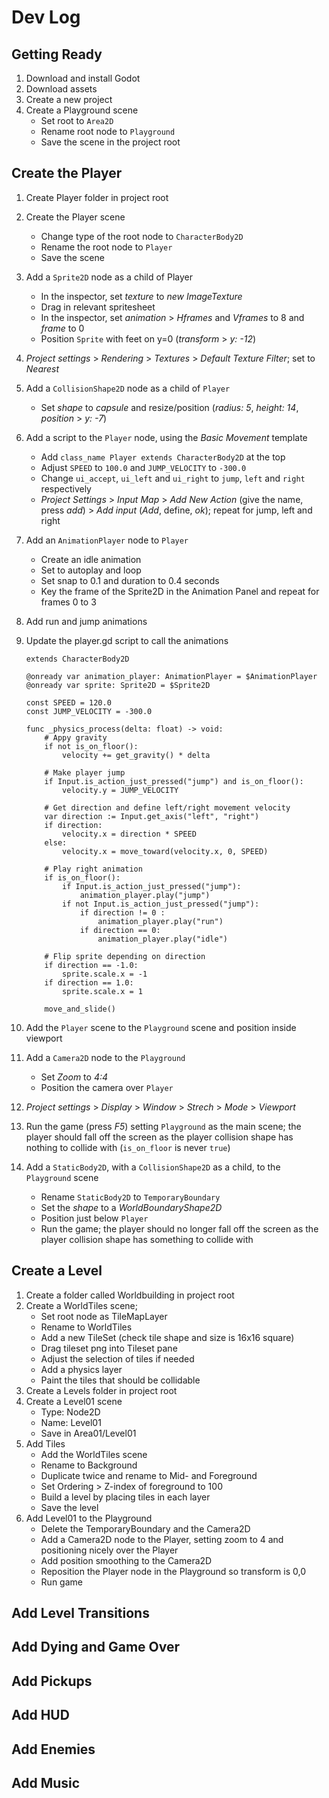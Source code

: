# Dev Log


## Getting Ready

1. Download and install Godot
1. Download assets
1. Create a new project
1. Create a Playground scene
	- Set root to ``Area2D``
	- Rename root node to ``Playground``
	- Save the scene in the project root

## Create the Player

1. Create Player folder in project root

1. Create the Player scene
	- Change type of the root node to ``CharacterBody2D``
	- Rename the root node to ``Player``
	- Save the scene

1. Add a ``Sprite2D`` node as a child of Player
	- In the inspector, set *texture* to *new ImageTexture*
	- Drag in relevant spritesheet
	- In the inspector, set *animation* > *Hframes* and *Vframes* to 8 and *frame* to 0
	- Position ``Sprite`` with feet on y=0 (*transform* > *y: -12*)
1. *Project settings* > *Rendering* > *Textures* > *Default Texture Filter*; set to *Nearest*

1. Add a ``CollisionShape2D`` node as a child of ``Player``
	- Set *shape* to *capsule* and resize/position (*radius: 5*, *height: 14*, *position* > *y: -7*)

1. Add a script to the ``Player`` node, using the *Basic Movement* template
	- Add ``class_name Player extends CharacterBody2D`` at the top
	- Adjust ``SPEED`` to ``100.0`` and ``JUMP_VELOCITY`` to ``-300.0``
	- Change ``ui_accept``, ``ui_left`` and ``ui_right`` to ``jump``, ``left`` and ``right`` respectively
	- *Project Settings* > *Input Map* > *Add New Action* (give the name, press *add*) > *Add input* (*Add*, define, *ok*); repeat for jump, left and right
	
1. Add an ``AnimationPlayer`` node to ``Player``
	- Create an idle animation
	- Set to autoplay and loop
	- Set snap to 0.1 and duration to 0.4 seconds
	- Key the frame of the Sprite2D in the Animation Panel and repeat for frames 0 to 3
1. Add run and jump animations
1. Update the player.gd script to call the animations
	```
	extends CharacterBody2D

	@onready var animation_player: AnimationPlayer = $AnimationPlayer
	@onready var sprite: Sprite2D = $Sprite2D

	const SPEED = 120.0
	const JUMP_VELOCITY = -300.0

	func _physics_process(delta: float) -> void:
		# Appy gravity
		if not is_on_floor():
			velocity += get_gravity() * delta

		# Make player jump
		if Input.is_action_just_pressed("jump") and is_on_floor():
			velocity.y = JUMP_VELOCITY

		# Get direction and define left/right movement velocity
		var direction := Input.get_axis("left", "right")
		if direction:
			velocity.x = direction * SPEED
		else:
			velocity.x = move_toward(velocity.x, 0, SPEED)

		# Play right animation
		if is_on_floor():
			if Input.is_action_just_pressed("jump"):
				animation_player.play("jump")
			if not Input.is_action_just_pressed("jump"):
				if direction != 0 :
					animation_player.play("run")
				if direction == 0:
					animation_player.play("idle")

		# Flip sprite depending on direction
		if direction == -1.0:
			sprite.scale.x = -1
		if direction == 1.0:
			sprite.scale.x = 1
			
		move_and_slide()
	```
1. Add the ``Player`` scene to the ``Playground`` scene and position inside viewport
1. Add a ``Camera2D`` node to the ``Playground``
	- Set *Zoom* to *4:4*
	- Position the camera over ``Player``
1. *Project settings* > *Display* > *Window* > *Strech* > *Mode* > *Viewport*
1. Run the game (press *F5*) setting ``Playground`` as the main scene; the player should fall off the screen as the player collision shape has nothing to collide with (``is_on_floor`` is never ``true``)
1. Add a ``StaticBody2D``, with a ``CollisionShape2D`` as a child, to the ``Playground`` scene
	- Rename ``StaticBody2D`` to ``TemporaryBoundary``
	- Set the *shape* to a *WorldBoundaryShape2D*
	- Position just below ``Player``
	- Run the game; the player should no longer fall off the screen as the player collision shape has something to collide with



## Create a Level

1. Create a folder called Worldbuilding in project root
1. Create a WorldTiles scene;
	- Set root node as TileMapLayer
	- Rename to WorldTiles
	- Add a new TileSet (check tile shape and size is 16x16 square)
	- Drag tileset png into Tileset pane
	- Adjust the selection of tiles if needed
	- Add a physics layer
	- Paint the tiles that should be collidable
1. Create a Levels folder in project root
1. Create a Level01 scene
	- Type: Node2D
	- Name: Level01
	- Save in Area01/Level01
1. Add Tiles
	- Add the WorldTiles scene
	- Rename to Background
	- Duplicate twice and rename to Mid- and Foreground
	- Set Ordering > Z-index of foreground to 100
	- Build a level by placing tiles in each layer
	- Save the level
1. Add Level01 to the Playground
	- Delete the TemporaryBoundary and the Camera2D
	- Add a Camera2D node to the Player, setting zoom to 4 and positioning nicely over the Player
	- Add position smoothing to the Camera2D
	- Reposition the Player node in the Playground so transform is 0,0
	- Run game

## Add Level Transitions	



## Add Dying and Game Over


## Add Pickups

## Add HUD

## Add Enemies

## Add Music
